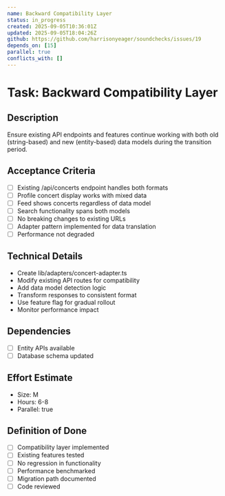 ```yaml
---
name: Backward Compatibility Layer
status: in_progress
created: 2025-09-05T10:36:01Z
updated: 2025-09-05T18:04:26Z
github: https://github.com/harrisonyeager/soundchecks/issues/19
depends_on: [15]
parallel: true
conflicts_with: []
---
```


# Task: Backward Compatibility Layer

## Description
Ensure existing API endpoints and features continue working with both old (string-based) and new (entity-based) data models during the transition period.

## Acceptance Criteria
- [ ] Existing /api/concerts endpoint handles both formats
- [ ] Profile concert display works with mixed data
- [ ] Feed shows concerts regardless of data model
- [ ] Search functionality spans both models
- [ ] No breaking changes to existing URLs
- [ ] Adapter pattern implemented for data translation
- [ ] Performance not degraded

## Technical Details
- Create lib/adapters/concert-adapter.ts
- Modify existing API routes for compatibility
- Add data model detection logic
- Transform responses to consistent format
- Use feature flag for gradual rollout
- Monitor performance impact

## Dependencies
- [ ] Entity APIs available
- [ ] Database schema updated

## Effort Estimate
- Size: M
- Hours: 6-8
- Parallel: true

## Definition of Done
- [ ] Compatibility layer implemented
- [ ] Existing features tested
- [ ] No regression in functionality
- [ ] Performance benchmarked
- [ ] Migration path documented
- [ ] Code reviewed
